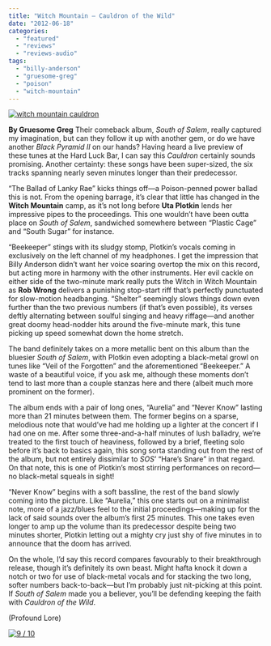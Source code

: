 ```yaml
---
title: "Witch Mountain – Cauldron of the Wild"
date: "2012-06-18"
categories: 
  - "featured"
  - "reviews"
  - "reviews-audio"
tags: 
  - "billy-anderson"
  - "gruesome-greg"
  - "poison"
  - "witch-mountain"
---
```


[![](http://www.hellbound.ca/wp-content/uploads/2012/06/witch-mountain-cauldron.jpg "witch mountain cauldron")](http://www.hellbound.ca/2012/06/witch-mountain-cauldron-of-the-wild/witch-mountain-cauldron/)

**By Gruesome Greg** Their comeback album, _South of Salem_, really captured my imagination, but can they follow it up with another gem, or do we have another _Black Pyramid II_ on our hands? Having heard a live preview of these tunes at the Hard Luck Bar, I can say this _Cauldron_ certainly sounds promising. Another certainty: these songs have been super-sized, the six tracks spanning nearly seven minutes longer than their predecessor.

“The Ballad of Lanky Rae” kicks things off—a Poison-penned power ballad this is not. From the opening barrage, it’s clear that little has changed in the **Witch Mountain** camp, as it’s not long before **Uta Plotkin** lends her impressive pipes to the proceedings. This one wouldn’t have been outta place on _South of Salem_, sandwiched somewhere between “Plastic Cage” and “South Sugar” for instance.

“Beekeeper” stings with its sludgy stomp, Plotkin’s vocals coming in exclusively on the left channel of my headphones. I get the impression that Billy Anderson didn’t want her voice soaring overtop the mix on this record, but acting more in harmony with the other instruments. Her evil cackle on either side of the two-minute mark really puts the Witch in Witch Mountain as **Rob Wrong** delivers a punishing stop-start riff that’s perfectly punctuated for slow-motion headbanging. “Shelter” seemingly slows things down even further than the two previous numbers (if that’s even possible), its verses deftly alternating between soulful singing and heavy riffage—and another great doomy head-nodder hits around the five-minute mark, this tune picking up speed somewhat down the home stretch.

The band definitely takes on a more metallic bent on this album than the bluesier _South of Salem_, with Plotkin even adopting a black-metal growl on tunes like “Veil of the Forgotten” and the aforementioned “Beekeeper.” A waste of a beautiful voice, if you ask me, although these moments don’t tend to last more than a couple stanzas here and there (albeit much more prominent on the former).

The album ends with a pair of long ones, “Aurelia” and “Never Know” lasting more than 21 minutes between them. The former begins on a sparse, melodious note that would’ve had me holding up a lighter at the concert if I had one on me. After some three-and-a-half minutes of lush balladry, we’re treated to the first touch of heaviness, followed by a brief, fleeting solo before it’s back to basics again, this song sorta standing out from the rest of the album, but not entirely dissimilar to _SOS_’ “Hare’s Snare” in that regard. On that note, this is one of Plotkin’s most stirring performances on record—no black-metal squeals in sight!

“Never Know” begins with a soft bassline, the rest of the band slowly coming into the picture. Like “Aurelia,” this one starts out on a minimalist note, more of a jazz/blues feel to the initial proceedings—making up for the lack of said sounds over the album’s first 25 minutes. This one takes even longer to amp up the volume than its predecessor despite being two minutes shorter, Plotkin letting out a mighty cry just shy of five minutes in to announce that the doom has arrived.

On the whole, I’d say this record compares favourably to their breakthrough release, though it’s definitely its own beast. Might hafta knock it down a notch or two for use of black-metal vocals and for stacking the two long, softer numbers back-to-back—but I’m probably just nit-picking at this point. If _South of Salem_ made you a believer, you’ll be defending keeping the faith with _Cauldron of the Wild_.

(Profound Lore)

[![](http://www.hellbound.ca/wp-content/uploads/2009/05/review9.png "9 / 10")](http://www.hellbound.ca/2009/06/hooded-menace-fulfill-the-curse/review9/)
